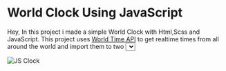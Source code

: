 # World Clock Using JavaScript
Hey,
In this project i made a simple World Clock with Html,Scss and JavaScript.
This project uses [World Time API](https://worldtimeapi.org/) to get realtime times from all around the world and import them to 
two <Select> menus.
  
  ![JS Clock](https://user-images.githubusercontent.com/17798691/151715706-3a986bf0-e2ef-4f6d-a8d1-1e20f58b8971.png)



